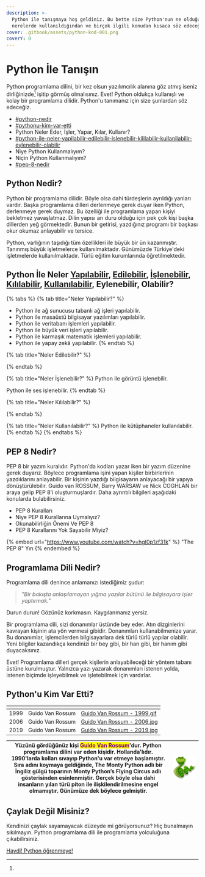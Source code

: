 ```yaml
---
description: >-
  Python ile tanışmaya hoş geldiniz. Bu bette size Python'nun ne olduğundan,
  nerelerde kullanıldığından ve birçok ilgili konudan kısaca söz edeceğiz.
cover: .gitbook/assets/python-kod-001.png
coverY: 0
---
```


# Python İle Tanışın

Python programlama dilini, bir kez olsun yazılımcılık alanına göz atmış iseniz dirliğinizde[^1] işitip görmüş olmalısınız. Evet! Python oldukça kullanışlı ve kolay bir programlama dilidir. Python'u tanımanız için size şunlardan söz edeceğiz.

* [#python-nedir](<README (1).md#python-nedir> "mention")
* [#pythonu-kim-var-etti](<README (1).md#pythonu-kim-var-etti> "mention")
* Python Neler Eder, İşler, Yapar, Kılar, Kullanır?
* [#python-ile-neler-yapilabilir-edilebilir-islenebilir-kililabilir-kullanilabilir-eylenebilir-olabilir](<README (1).md#python-ile-neler-yapilabilir-edilebilir-islenebilir-kililabilir-kullanilabilir-eylenebilir-olabilir> "mention")
* Niye Python Kullanmalıyım?
* Niçin Python Kullanmalıyım?
* [#pep-8-nedir](<README (1).md#pep-8-nedir> "mention")

## Python Nedir?

Python bir programlama dilidir. Böyle olsa dahi türdeşlerin ayrıldığı yanları vardır. Başka programlama dilleri derlenmeye gerek duyar iken Python, derlenmeye gerek duymaz. Bu özelliği ile programlama yapan kişiyi bekletmez yavaşlatmaz. Dilin yapısı arı duru olduğu için pek çok kişi başka dillerden yeğ görmektedir. Bunun bir getirisi, yazdığınız programı bir başkası okur okumaz anlayabilir ve tersice.

Python, varlığının taşıdığı tüm özellikleri ile büyük bir ün kazanmıştır. Tanınmış büyük işletmelerce kullanılmaktadır. Günümüzde Türkiye'deki işletmelerde kullanılmaktadır. Türlü eğitim kurumlarında öğretilmektedir.

## Python İle Neler [Yapılabilir](<README (1).md#neler-yapilabilir>), [Edilebilir](<README (1).md#neler-edilebilir>), [İşlenebilir](<README (1).md#neler-islenebilir>), [Kılılabilir](<README (1).md#neler-kililabilir>), [Kullanılabilir](<README (1).md#neler-kullanilabilir>), Eylenebilir, Olabilir?&#x20;

{% tabs %}
{% tab title="Neler Yapılabilir?" %}
* Python ile ağ sunucusu tabanlı ağ işleri yapılabilir.
* Python ile masaüstü bilgisayar yazılımları yapılabilir.
* Python ile veritabanı işlemleri yapılabilir.
* Python ile büyük veri işleri yapılabilir.
* Python ile karmaşık matematik işlemleri yapılabilir.
* Python ile yapay zekâ yapılabilir.
{% endtab %}

{% tab title="Neler Edilebilir?" %}

{% endtab %}

{% tab title="Neler İşlenebilir?" %}
Python ile görüntü işlenebilir.

Python ile ses işlenebilir.
{% endtab %}

{% tab title="Neler Kılılabilir?" %}

{% endtab %}

{% tab title="Neler Kullanılabilir?" %}
Python ile kütüphaneler kullanılabilir.
{% endtab %}
{% endtabs %}

## PEP 8 Nedir?

PEP 8 bir yazım kuralıdır. Python'da kodları yazar iken bir yazım düzenine gerek duyarız. Böylece programlama işini yapan kişiler birbirlerinin yazdıklarını anlayabilir. Bir kişinin yazdığı bilgisayarın anlayacağı bir yapıya dönüştürülebilir.  Guido van ROSSUM, Barry WARSAW ve Nick COGHLAN bir araya gelip PEP 8'i oluşturmuşlardır. Daha ayrıntılı bilgileri aşağıdaki konularda bulabilirsiniz.

* PEP 8 Kuralları
* Niye PEP 8 Kurallarına Uymalıyız?
* Okunabilirliğin Önemi Ve PEP 8
* PEP 8 Kurallarını Yok Sayabilir Miyiz?

{% embed url="https://www.youtube.com/watch?v=hgI0p1zf31k" %}
"The PEP 8" Yırı
{% endembed %}

## Programlama Dili Nedir?

Programlama dili denince anlamanızı istediğimiz şudur:&#x20;

> _"Bir bakışta anlaşılamayan yığma yazılar bütünü ile bilgisayara işler yaptırmak."_

Durun durun! Gözünüz korkmasın. Kaygılanmanız yersiz.

Bir programlama dili, sizi donanımlar üstünde bey eder. Atın dizginlerini kavrayan kişinin ata yön vermesi gibidir. Donanımları kullanabilmenize yarar. Bu donanımlar, işlemcilerden bilgisayarlara dek türlü türlü yapılar olabilir. Yeni bilgiler kazandıkça kendinizi bir bey gibi, bir han gibi, bir hanım gibi duyacaksınız.&#x20;

Evet! Programlama dilleri gerçek kişilerin anlayabileceği bir yöntem tabanı üstüne kurulmuştur. Yalnızca yazı yazarak donanımları istenen yolda, istenen biçimde işleyebilmek ve işletebilmek için vardırlar.&#x20;

## Python'u Kim Var Etti?

<table data-view="cards"><thead><tr><th></th><th></th><th data-hidden data-card-cover data-type="files"></th></tr></thead><tbody><tr><td>1999</td><td>Guido Van Rossum</td><td><a href=".gitbook/assets/Guido Van Rossum - 1999.gif">Guido Van Rossum - 1999.gif</a></td></tr><tr><td>2006</td><td>Guido Van Rossum</td><td><a href=".gitbook/assets/Guido Van Rossum - 2006.jpg">Guido Van Rossum - 2006.jpg</a></td></tr><tr><td>2019</td><td>Guido Van Rossum</td><td><a href=".gitbook/assets/Guido Van Rossum - 2019.jpg">Guido Van Rossum - 2019.jpg</a></td></tr></tbody></table>

| Yüzünü gördüğünüz kişi <mark style="color:purple;">**Guido Van Rossum**</mark>'dur. Python programlama dilini var eden kişidir. Hollanda'lıdır. 1990'larda kolları sıvayıp Python'u var etmeye başlamıştır. Sıra adını koymaya geldiğinde, **The Monty Python** adlı bir İngiliz gülgü toparının **Monty Python’s Flying Circus** adlı gösterisinden esinlenmiştir. Gerçek böyle olsa dahi insanların yılan türü piton ile ilişkilendirilmesine engel olmamıştır. Günümüze dek böylece gelmiştir. | <img src=".gitbook/assets/19747589_8a6z_ag9l_210716.jpg" alt="" data-size="original"> |
| ------------------------------------------------------------------------------------------------------------------------------------------------------------------------------------------------------------------------------------------------------------------------------------------------------------------------------------------------------------------------------------------------------------------------------------------------------------------------------------------------- | ------------------------------------------------------------------------------------- |

## Çaylak Değil Misiniz?

Kendinizi çaylak sayamayacak düzeyde mi görüyorsunuz? Hiç bunalmayın sıkılmayın. Python programlama dili ile programlama yolculuğuna çıkabilirsiniz.

[Haydi! Python öğrenmeye!](python-ogrenme-kilavuzu/niye-python-oegrenmeliyim.md)



[^1]: 
